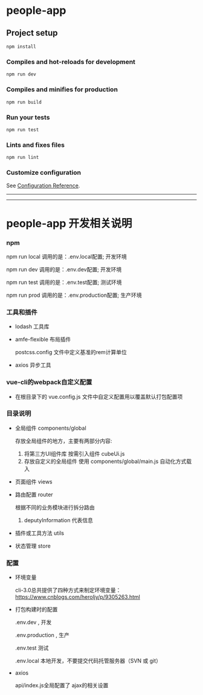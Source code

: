 # people-app

## Project setup
```
npm install
```

### Compiles and hot-reloads for development
```
npm run dev
```

### Compiles and minifies for production
```
npm run build
```

### Run your tests
```
npm run test
```

### Lints and fixes files
```
npm run lint
```

### Customize configuration
See [Configuration Reference](https://cli.vuejs.org/config/).


<hr>
<hr>

# people-app 开发相关说明

### npm

npm run local 调用的是：.env.local配置; 开发环境

npm run dev 调用的是：.env.dev配置; 开发环境

npm run test 调用的是：.env.test配置; 测试环境

npm run prod 调用的是：.env.production配置; 生产环境

### 工具和插件

- lodash 工具库

- amfe-flexible 布局插件

    postcss.config 文件中定义基准的rem计算单位

- axios 异步工具


### vue-cli的webpack自定义配置

- 在根目录下的 vue.config.js 文件中自定义配置用以覆盖默认打包配置项


### 目录说明

- 全局组件  components/global

  存放全局组件的地方，主要有两部分内容:

  1. 将第三方UI组件库 按需引入组件 cubeUi.js 
  2. 存放自定义的全局组件 使用 components/global/main.js 自动化方式载入

- 页面组件 views

- 路由配置 router

    根据不同的业务模块进行拆分路由

    1. deputyInformation 代表信息

- 插件或工具方法 utils

- 状态管理 store

### 配置

- 环境变量
  
  cli-3.0总共提供了四种方式来制定环境变量：
  https://www.cnblogs.com/heroljy/p/9305263.html

- 打包构建时的配置

    .env.dev ,  开发

    .env.production , 生产

    .env.test 测试

    .env.local 本地开发，不要提交代码托管服务器（SVN 或 git）

- axios

    api/index.js全局配置了 ajax的相关设置





